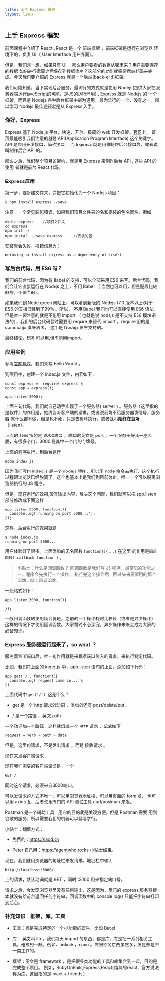 ```yaml
---
title: 上手 Express 框架
layout: linux
---
```


## 上手 Express 框架

前面课程中介绍了 React , React 是一个 前端框架 ，前端框架是运行在浏览器 环境下的，负责 UI（ User Interface 用户界面）。

但是，我们想一想，如果只有 UI ，那么用户要看的数据从哪里来？用户需要保存的数据 如何进行运算之后保存到数据库中？这部分的功能就需要后端代码来完成。今天我们要介绍的 Express 就是一个后端(back-end)框架。

我们可能知道，当下实现后台服务，最流行的方式就是使用 Nodejs(提供大家在服务器端运行javeScript的可能，是JS的运行环境) , Express 就是 Nodejs 的 一个框架，而且是 Nodejs 各种后台框架中最为通用，最为流行的一个，没有之一。所以学习 Nodejs 最佳途径就是从 Express 入手。

### 你好，Express

Express 基于 Node.js 平台，快速、开放、极简的 web 开发框架。[官网](http://www.expressjs.com.cn/)上，
首页最能吸引我们注意的就是 API(Application Program Interface) 这个关键字。API 是应用开发接口，简称接口。
而 Express 就是用来制作后台接口的，或者说叫制作后台 API 的。

那么之后，我们整个项目的架构，就是用 Express 来制作后台 API , 这些 API 的使用 者就是前台 React 代码。

### Express应用

第一步，要新建文件夹，并把它初始化为一个 Nodejs 项目：

```
$ npm install express --save
```
注意：一个常见装包错误，如果我们项目文件夹的名和要装的包名同名，例如

```
mkdir express    //项目文件夹
cd express
npm init -y
npm install --save express     //安装的包
```

安装就会失败，报错信息为：

```
Refusing to install express as a dependency of itself
```

### 写后台代码，用 ES6 吗？

我们的前台代码，因为有 Babel 的支持，可以全部采用 ES6 来写。后台代码，我们会让它直接运行在 Nodejs 之上，不用 Babel （ 当然也可以用，但是配置比较麻烦，不值当的）。

如果我们到 Node.green 网站上，可以看到新版的 Nodejs (7.0 版本以上)对于 ES6 的支持已经到了99% 。所以， 不用 Babel 我们也可以直接使用 ES6 语法，但是唯一要注意的就是不能用 import （ 也就是说 nodejs 是不支持 ES6 模块语法的），我们的后台代码暂时需要用 require 来替代 import 。require 用的是 commonjs 模块语法， 这个是 Nodejs 原生支持的。

最终结论，ES6 可以用,但不能用import。

### 应用实例

参考[官网教程](http://www.expressjs.com.cn/starter/hello-world.html)，我们来写 Hello World 。

到项目中，创建一个 index.js 文件，内容如下：

```
const express =  require('express');
const app = express();

app.listen(3000);
```

上面三句代码，我们就自己动手实现了一个服务器( server ) 。服务器（这里指的是软件）的作用是，始终监听客户端的请求，或者说前端不给服务器发信号，服务器 就什么都不做，但是也不死，只是去循环执行，或者就叫**始终在监听**（listen）。

上面的 `3000` 指的是 3000端口 ，端口的英文是 port ，一个服务器好比一座大厦，有很多个门，3000 是其中一个门的门牌号。

上面的程序执行，到后台运行

```
node index.js
```

因为我们写的 index.js 是一个 nodejs 程序，所以用 node 命令去执行，这个执行过程跟浏览器已经脱离了。这个也基本上是我们到目前为止，唯一一个可以脱离浏览器执行的 JS 程序。

但是，现在运行的效果,没有输出内容，解决这个问题，我们就可以把 app.listen 部分修改成下面这样：

```
app.listen(3000, function(){
  console.log('running on port 3000...');
});
```

这样，后台执行的效果就是

```
$ node index.js
running on port 3000...
```

用户体验好了很多。上面添加的无名函数 `function(){...}` 在这里 的作用是`回调函数( callback function )` 。

> 小贴士：什么是回调函数？ 回调函数是我们写 JS 程序，最常见的功能之一。程序会先执行一个操作， 执行完这个操作后，回过头来要调用的那个函数，就叫回调函数。

一般格式如下：

```
app.listen(3000, function(){

});
```
一般回调函数的使用场合就是，之前的一个操作耗时比较长（或者是异步操作） 这样的情况下才使用回调函数。大家暂时不必深究，异步操作未来会成为大家的 必备知识。

### Express 服务器运行起来了，so what ？

服务器监听端口后，唯一的作用就是来根据端口传入的请求，来执行特定代码。

比如，我们在上面的 index.js 中，app.listen 语句的上面，添加如下代码：

```
app.get('/', function(){
  console.log('request come in...');
})
```

上面代码中 `get('/') `这是什么？

- get 是一个 http 请求的动词 ，类似的还有 post/delete/put 。

- / 是一个路径 ，英文 path

一个动词加一个路径，这样就组成一个 `HTTP` 请求 ，公式如下

```
request = verb + path + data
```

但是，这里的请求，不是发出请求 ，而是 接收请求 。

现在来发客户端请求

现在我们需要的客户端请求是，一个

```
GET /
```
同时这个请求，必须来自3000端口。

可以发请求的方式不唯一，可以用浏览器地址栏，可以用页面的 form 发， 也可以用 axios 发，后者使用专门的 API 调试工具 curl/postman 来发。

Postman 是一个辅助工具，用它的目的就是美观方便。但是 Postman 需要 用到谷歌的服务，所以需要我们的机器可以翻墙才行。

小贴士：翻墙方式：

- 免费的：https://laod.cn

- Peter 自己用：https://agentwho.rocks 小贴士结束。

现在，我们就用浏览器的地址栏来发请求。地址栏中输入

```
http://localhost:3000/
```

上的请求，默认动词就是 GET ，同时 :3000 用来指定端口号。

请求之后，会发现浏览器里没有任何输出，这是因为，我们的 express 服务器根本就没有给前台返回任何字符串，回调函数中的 console.log() 只能把字符串打印到后台。





### 补充知识：框架，库，工具

- 工具：就是完成特定的一个小功能的软件，比如 Babel

- 库： 英文叫 lib ，我们每天 import 的东西，都是库。库是把一系列相关工具，组织到一起。例如，lodash ，react 。库里面的东西虽然多，但是都是干一类工作的。

- 框架：英文是 framework ，是把很多类功能的工具和库集合到一起，目的是完成整个项目。 例如，RubyOnRails,Express,React(纯粹的react，官方说法称为库，这里指的是 react + friends )
